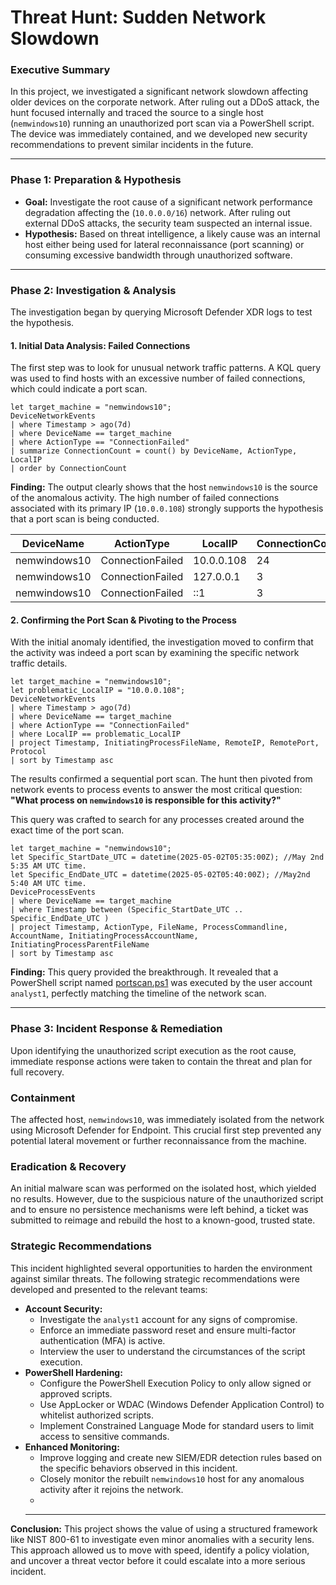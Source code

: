 # Threat Hunt: Sudden Network Slowdown

### Executive Summary
In this project, we investigated a significant network slowdown affecting older devices on the corporate network. After ruling out a DDoS attack, the hunt focused internally and traced the source to a single host (`nemwindows10`) running an unauthorized port scan via a PowerShell script. The device was immediately contained, and we developed new security recommendations to prevent similar incidents in the future.

---

### Phase 1: Preparation & Hypothesis

* **Goal:** Investigate the root cause of a significant network performance degradation affecting the (`10.0.0.0/16`) network. After ruling out external DDoS attacks, the security team suspected an internal issue.
* **Hypothesis:** Based on threat intelligence, a likely cause was an internal host either being used for lateral reconnaissance (port scanning) or consuming excessive bandwidth through unauthorized software.

---

### Phase 2: Investigation & Analysis

The investigation began by querying Microsoft Defender XDR logs to test the hypothesis.

#### 1. Initial Data Analysis: Failed Connections
The first step was to look for unusual network traffic patterns. A KQL query was used to find hosts with an excessive number of failed connections, which could indicate a port scan.

```kql
let target_machine = "nemwindows10";
DeviceNetworkEvents
| where Timestamp > ago(7d)
| where DeviceName == target_machine
| where ActionType == "ConnectionFailed"
| summarize ConnectionCount = count() by DeviceName, ActionType, LocalIP
| order by ConnectionCount
```
**Finding:** The output clearly shows that the host `nemwindows10` is the source of the anomalous activity. The high number of failed connections associated with its primary IP (`10.0.0.108`) strongly supports the hypothesis that a port scan is being conducted.

| DeviceName  | ActionType        | LocalIP      | ConnectionCount |
|-------------|-------------------|--------------|-----------------|
| nemwindows10| ConnectionFailed  | 10.0.0.108   | 24              |
| nemwindows10| ConnectionFailed  | 127.0.0.1    | 3               |
| nemwindows10| ConnectionFailed  | ::1          | 3               |

#### 2. Confirming the Port Scan & Pivoting to the Process
With the initial anomaly identified, the investigation moved to confirm that the activity was indeed a port scan by examining the specific network traffic details.

```kql
let target_machine = "nemwindows10";
let problematic_LocalIP = "10.0.0.108";
DeviceNetworkEvents
| where Timestamp > ago(7d)
| where DeviceName == target_machine
| where ActionType == "ConnectionFailed"
| where LocalIP == problematic_LocalIP
| project Timestamp, InitiatingProcessFileName, RemoteIP, RemotePort, Protocol
| sort by Timestamp asc
```
The results confirmed a sequential port scan. The hunt then pivoted from network events to process events to answer the most critical question: **"What process on `nemwindows10` is responsible for this activity?"**

This query was crafted to search for any processes created around the exact time of the port scan.

```kql
let target_machine = "nemwindows10";
let Specific_StartDate_UTC = datetime(2025-05-02T05:35:00Z); //May 2nd 5:35 AM UTC time.
let Specific_EndDate_UTC = datetime(2025-05-02T05:40:00Z); //May2nd 5:40 AM UTC time.
DeviceProcessEvents
| where DeviceName == target_machine
| where Timestamp between (Specific_StartDate_UTC .. Specific_EndDate_UTC )
| project Timestamp, ActionType, FileName, ProcessCommandline, AccountName, InitiatingProcessAccountName, InitiatingProcessParentFileName
| sort by Timestamp asc
```
**Finding:** This query provided the breakthrough. It revealed that a PowerShell script named [portscan.ps1](https://github.com/jorjuarez/Cybersecurity-Portfolio-Public/blob/main/project-sudden-network-slowdown/README.md#4portscanps1-found-in-device-newwindows10) was executed by the user account `analyst1`, perfectly matching the timeline of the network scan.

---

### Phase 3: Incident Response & Remediation
Upon identifying the unauthorized script execution as the root cause, immediate response actions were taken to contain the threat and plan for full recovery.

### Containment
The affected host, `nemwindows10`, was immediately isolated from the network using Microsoft Defender for Endpoint. This crucial first step prevented any potential lateral movement or further reconnaissance from the machine.

### Eradication & Recovery
An initial malware scan was performed on the isolated host, which yielded no results. However, due to the suspicious nature of the unauthorized script and to ensure no persistence mechanisms were left behind, a ticket was submitted to reimage and rebuild the host to a known-good, trusted state.

### Strategic Recommendations
This incident highlighted several opportunities to harden the environment against similar threats. The following strategic recommendations were developed and presented to the relevant teams:

* **Account Security:**
    * Investigate the `analyst1` account for any signs of compromise.
    * Enforce an immediate password reset and ensure multi-factor authentication (MFA) is active.
    * Interview the user to understand the circumstances of the script execution.
* **PowerShell Hardening:**
    * Configure the PowerShell Execution Policy to only allow signed or approved scripts.
    * Use AppLocker or WDAC (Windows Defender Application Control) to whitelist authorized scripts.
    * Implement Constrained Language Mode for standard users to limit access to sensitive commands.
* **Enhanced Monitoring:**
    * Improve logging and create new SIEM/EDR detection rules based on the specific behaviors observed in this incident.
    * Closely monitor the rebuilt `nemwindows10` host for any anomalous activity after it rejoins the network.
    * 
    ---

**Conclusion:**  This project shows the value of using a structured framework like NIST 800-61 to investigate even minor anomalies with a security lens. This approach allowed us to move with speed, identify a policy violation, and uncover a threat vector before it could escalate into a more serious incident.
